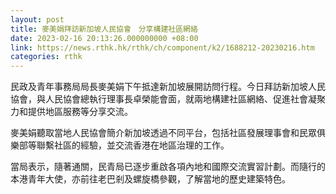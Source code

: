 ```yaml
---
layout: post
title: 麥美娟拜訪新加坡人民協會　分享構建社區網絡
date: 2023-02-16 20:13:26.000000000 +08:00
link: https://news.rthk.hk/rthk/ch/component/k2/1688212-20230216.htm
categories: rthk
---
```


民政及青年事務局局長麥美娟下午抵達新加坡展開訪問行程。今日拜訪新加坡人民協會，與人民協會總執行理事長卓榮能會面，就兩地構建社區網絡、促進社會凝聚力和提供地區服務等分享交流。

麥美娟聽取當地人民協會簡介新加坡透過不同平台，包括社區發展理事會和民眾俱樂部等聯繫社區的經驗，並交流香港在地區治理的工作。

當局表示，隨著通關，民青局已逐步重啟各項內地和國際交流實習計劃。而隨行的本港青年大使，亦前往老巴剎及螺旋橋參觀，了解當地的歷史建築特色。
